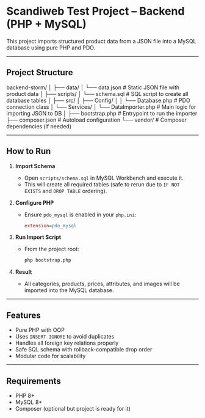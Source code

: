 # Scandiweb Test Project – Backend (PHP + MySQL)

This project imports structured product data from a JSON file into a MySQL database using pure PHP and PDO.

---

## Project Structure

backend-storm/
│
├── data/
│ └── data.json # Static JSON file with product data
│
├── scripts/
│ └── schema.sql # SQL script to create all database tables
│
├── src/
│ ├── Config/
│ │ └── Database.php # PDO connection class
│ └── Services/
│ └── DataImporter.php # Main logic for importing JSON to DB
│
├── bootstrap.php # Entrypoint to run the importer
├── composer.json # Autoload configuration
└── vendor/ # Composer dependencies (if needed)


---

## How to Run

1. **Import Schema**
    - Open `scripts/schema.sql` in MySQL Workbench and execute it.
    - This will create all required tables (safe to rerun due to `IF NOT EXISTS` and `DROP TABLE` ordering).

2. **Configure PHP**
    - Ensure `pdo_mysql` is enabled in your `php.ini`:
      ```ini
      extension=pdo_mysql
      ```

3. **Run Import Script**
    - From the project root:
      ```bash
      php bootstrap.php
      ```

4. **Result**
    - All categories, products, prices, attributes, and images will be imported into the MySQL database.

---

## Features

- Pure PHP with OOP
- Uses `INSERT IGNORE` to avoid duplicates
- Handles all foreign key relations properly
- Safe SQL schema with rollback-compatible drop order
- Modular code for scalability

---

## Requirements

- PHP 8+
- MySQL 8+
- Composer (optional but project is ready for it)

